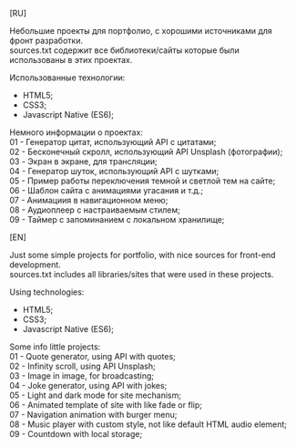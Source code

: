 [RU]  

Небольшие проекты для портфолио, с хорошими источниками для фронт разработки.  
sources.txt содержит все библиотеки/сайты которые были использованы в этих проектах.  

Использованные технологии:  

- HTML5;  
- CSS3;  
- Javascript Native (ES6);  

Немного информации о проектах:  
01 - Генератор цитат, использующий API с цитатами;  
02 - Бесконечный скролл, использующий API Unsplash (фотографии);  
03 - Экран в экране, для трансляции;  
04 - Генератор шуток, использующий API с шутками;  
05 - Пример работы переключения темной и светлой тем на сайте;  
06 - Шаблон сайта с анимациями угасания и т.д.;  
07 - Анимациия в навигационном меню;  
08 - Аудиоплеер с настраиваемым стилем;  
09 - Таймер с запоминанием с локальном хранилище;  

[EN]  

Just some simple projects for portfolio, with nice sources for front-end development.  
sources.txt includes all libraries/sites that were used in these projects.  

Using technologies:  

- HTML5;  
- CSS3;  
- Javascript Native (ES6);  

Some info little projects:  
01 - Quote generator, using API with quotes;  
02 - Infinity scroll, using API Unsplash;  
03 - Image in image, for broadcasting;  
04 - Joke generator, using API with jokes;  
05 - Light and dark mode for site mechanism;  
06 - Animated template of site with like fade or flip;  
07 - Navigation animation with burger menu;  
08 - Music player with custom style, not like default HTML audio element;  
09 - Countdown with local storage;
